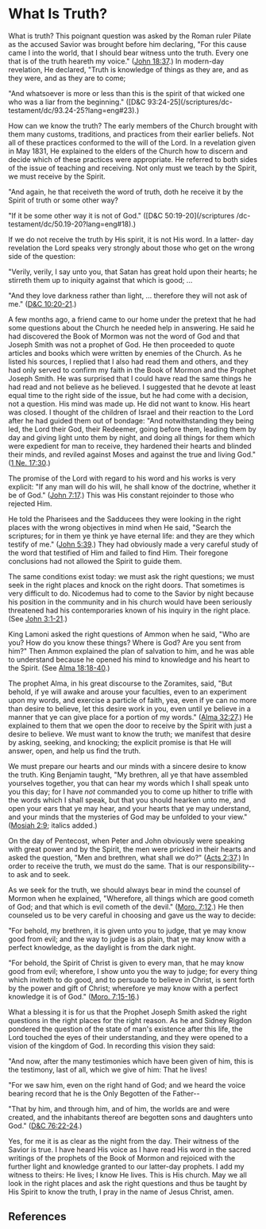 # What Is Truth?

What is truth? This poignant question was asked by the Roman ruler Pilate as
the accused Savior was brought before him declaring, "For this cause came I
into the world, that I should bear witness unto the truth. Every one that is
of the truth heareth my voice." ([John
18:37](/scriptures/nt/john/18.37?lang=eng#36).) In modern-day revelation, He
declared, "Truth is knowledge of things as they are, and as they were, and as
they are to come;

"And whatsoever is more or less than this is the spirit of that wicked one who
was a liar from the beginning." ([D&amp;C 93:24-25](/scriptures/dc-
testament/dc/93.24-25?lang=eng#23).)

How can we know the truth? The early members of the Church brought with them
many customs, traditions, and practices from their earlier beliefs. Not all of
these practices conformed to the will of the Lord. In a revelation given in
May 1831, He explained to the elders of the Church how to discern and decide
which of these practices were appropriate. He referred to both sides of the
issue of teaching and receiving. Not only must we teach by the Spirit, we must
receive by the Spirit.

"And again, he that receiveth the word of truth, doth he receive it by the
Spirit of truth or some other way?

"If it be some other way it is not of God." ([D&amp;C 50:19-20](/scriptures
/dc-testament/dc/50.19-20?lang=eng#18).)

If we do not receive the truth by His spirit, it is not His word. In a latter-
day revelation the Lord speaks very strongly about those who get on the wrong
side of the question:

"Verily, verily, I say unto you, that Satan has great hold upon their hearts;
he stirreth them up to iniquity against that which is good; ...

"And they love darkness rather than light, ... therefore they will not ask of
me." ([D&amp;C 10:20-21](/scriptures/dc-testament/dc/10.20-21?lang=eng#19).)

A few months ago, a friend came to our home under the pretext that he had some
questions about the Church he needed help in answering. He said he had
discovered the Book of Mormon was not the word of God and that Joseph Smith
was not a prophet of God. He then proceeded to quote articles and books which
were written by enemies of the Church. As he listed his sources, I replied
that I also had read them and others, and they had only served to confirm my
faith in the Book of Mormon and the Prophet Joseph Smith. He was surprised
that I could have read the same things he had read and not believe as he
believed. I suggested that he devote at least equal time to the right side of
the issue, but he had come with a decision, not a question. His mind was made
up. He did not want to know. His heart was closed. I thought of the children
of Israel and their reaction to the Lord after he had guided them out of
bondage: "And notwithstanding they being led, the Lord their God, their
Redeemer, going before them, leading them by day and giving light unto them by
night, and doing all things for them which were expedient for man to receive,
they hardened their hearts and blinded their minds, and reviled against Moses
and against the true and living God." ([1 Ne.
17:30](/scriptures/bofm/1-ne/17.30?lang=eng#29).)

The promise of the Lord with regard to his word and his works is very
explicit: "If any man will do his will, he shall know of the doctrine, whether
it be of God." ([John 7:17](/scriptures/nt/john/7.17?lang=eng#16).) This was
His constant rejoinder to those who rejected Him.

He told the Pharisees and the Sadducees they were looking in the right places
with the wrong objectives in mind when He said, "Search the scriptures; for in
them ye think ye have eternal life: and they are they which testify of me."
([John 5:39](/scriptures/nt/john/5.39?lang=eng#38).) They had obviously made a
very careful study of the word that testified of Him and failed to find Him.
Their foregone conclusions had not allowed the Spirit to guide them.

The same conditions exist today: we must ask the right questions; we must seek
in the right places and knock on the right doors. That sometimes is very
difficult to do. Nicodemus had to come to the Savior by night because his
position in the community and in his church would have been seriously
threatened had his contemporaries known of his inquiry in the right place.
(See [John 3:1-21](/scriptures/nt/john/3.1-21?lang=eng#0).)

King Lamoni asked the right questions of Ammon when he said, "Who are you? How
do you know these things? Where is God? Are you sent from him?" Then Ammon
explained the plan of salvation to him, and he was able to understand because
he opened his mind to knowledge and his heart to the Spirit. (See [Alma
18:18-40](/scriptures/bofm/alma/18.18-40?lang=eng#17).)

The prophet Alma, in his great discourse to the Zoramites, said, "But behold,
if ye will awake and arouse your faculties, even to an experiment upon my
words, and exercise a particle of faith, yea, even if ye can no more than
desire to believe, let this desire work in you, even until ye believe in a
manner that ye can give place for a portion of my words." ([Alma
32:27](/scriptures/bofm/alma/32.27?lang=eng#26).) He explained to them that we
open the door to receive by the Spirit with just a desire to believe. We must
want to know the truth; we manifest that desire by asking, seeking, and
knocking; the explicit promise is that He will answer, open, and help us find
the truth.

We must prepare our hearts and our minds with a sincere desire to know the
truth. King Benjamin taught, "My brethren, all ye that have assembled
yourselves together, you that can hear my words which I shall speak unto you
this day; for I have _not_ commanded you to come up hither to trifle with the
words which I shall speak, but that you should hearken unto me, and open your
ears that ye may hear, and your hearts that ye may understand, and your minds
that the mysteries of God may be unfolded to your view." ([Mosiah
2:9](/scriptures/bofm/mosiah/2.9?lang=eng#8); italics added.)

On the day of Pentecost, when Peter and John obviously were speaking with
great power and by the Spirit, the men were pricked in their hearts and asked
the question, "Men and brethren, what shall we do?" ([Acts
2:37](/scriptures/nt/acts/2.37?lang=eng#36).) In order to receive the truth,
we must do the same. That is our responsibility--to ask and to seek.

As we seek for the truth, we should always bear in mind the counsel of Mormon
when he explained, "Wherefore, all things which are good cometh of God; and
that which is evil cometh of the devil." ([Moro.
7:12](/scriptures/bofm/moro/7.12?lang=eng#11).) He then counseled us to be
very careful in choosing and gave us the way to decide:

"For behold, my brethren, it is given unto you to judge, that ye may know good
from evil; and the way to judge is as plain, that ye may know with a perfect
knowledge, as the daylight is from the dark night.

"For behold, the Spirit of Christ is given to every man, that he may know good
from evil; wherefore, I show unto you the way to judge; for every thing which
inviteth to do good, and to persuade to believe in Christ, is sent forth by
the power and gift of Christ; wherefore ye may know with a perfect knowledge
it is of God." ([Moro. 7:15-16](/scriptures/bofm/moro/7.15-16?lang=eng#14).)

What a blessing it is for us that the Prophet Joseph Smith asked the right
questions in the right places for the right reason. As he and Sidney Rigdon
pondered the question of the state of man's existence after this life, the
Lord touched the eyes of their understanding, and they were opened to a vision
of the kingdom of God. In recording this vision they said:

"And now, after the many testimonies which have been given of him, this is the
testimony, last of all, which we give of him: That he lives!

"For we saw him, even on the right hand of God; and we heard the voice bearing
record that he is the Only Begotten of the Father--

"That by him, and through him, and of him, the worlds are and were created,
and the inhabitants thereof are begotten sons and daughters unto God."
([D&amp;C 76:22-24](/scriptures/dc-testament/dc/76.22-24?lang=eng#21).)

Yes, for me it is as clear as the night from the day. Their witness of the
Savior is true. I have heard His voice as I have read His word in the sacred
writings of the prophets of the Book of Mormon and rejoiced with the further
light and knowledge granted to our latter-day prophets. I add my witness to
theirs: He lives; I know He lives. This is His church. May we all look in the
right places and ask the right questions and thus be taught by His Spirit to
know the truth, I pray in the name of Jesus Christ, amen.

## References

